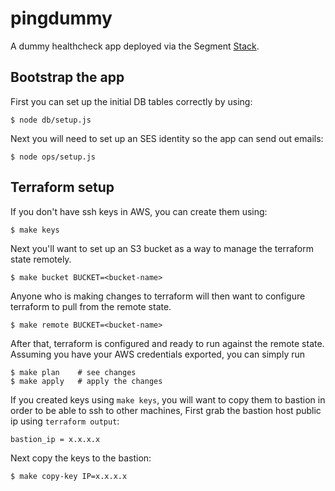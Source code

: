 
# pingdummy

A dummy healthcheck app deployed via the Segment [Stack][stack].

[stack]: https://github.com/segmentio/stack

## Bootstrap the app

First you can set up the initial DB tables correctly by using:

    $ node db/setup.js

Next you will need to set up an SES identity so the app can send out emails:

    $ node ops/setup.js

## Terraform setup

If you don't have ssh keys in AWS, you can create them using:

    $ make keys

Next you'll want to set up an S3 bucket as a way to manage the terraform state remotely.

    $ make bucket BUCKET=<bucket-name>

Anyone who is making changes to terraform will then want to configure terraform to pull from the remote state.

    $ make remote BUCKET=<bucket-name>

After that, terraform is configured and ready to run against the remote state. Assuming you have your AWS credentials exported, you can simply run

    $ make plan    # see changes
    $ make apply   # apply the changes

If you created keys using `make keys`, you will want to copy them to bastion
in order to be able to ssh to other machines, First grab the bastion host public ip using `terraform output`:

    bastion_ip = x.x.x.x

Next copy the keys to the bastion:

    $ make copy-key IP=x.x.x.x
